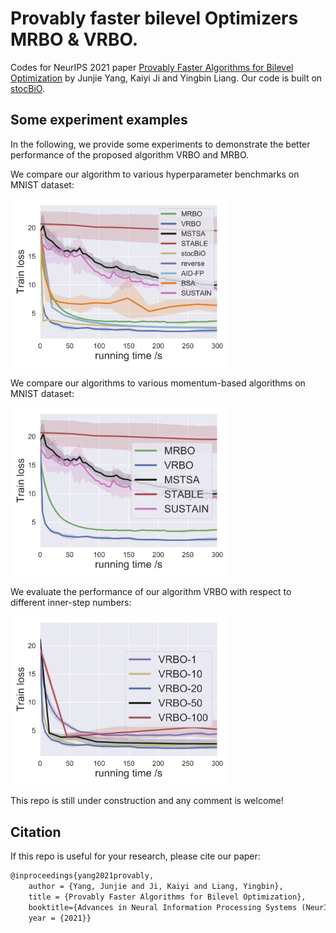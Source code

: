 # Provably faster bilevel Optimizers MRBO & VRBO.
Codes for NeurIPS 2021 paper [Provably Faster Algorithms for Bilevel Optimization](https://arxiv.org/abs/2106.04692) by  Junjie Yang, Kaiyi Ji and Yingbin Liang. Our code is built on [stocBiO](https://github.com/JunjieYang97/StocBiO). 



## Some experiment examples

In the following, we provide some experiments to demonstrate the better performance of the proposed algorithm VRBO and MRBO. 

We compare our algorithm to various hyperparameter benchmarks on MNIST dataset:

<img src="exps/bilevel_all_train_loss_nr01.png" width="350">

We compare our algorithms to various momentum-based algorithms on MNIST dataset:

<img src="exps/bilevel_mom_train_loss_nr01.png" width="350">

We evaluate the performance of our algorithm VRBO with respect to different inner-step numbers:

<img src="exps/bilevel_vrbo_train_loss_nr01.png" width="350">

This repo is still under construction and any comment is welcome! 

## Citation 

If this repo is useful for your research, please cite our paper:

```tex
@inproceedings{yang2021provably,
	author = {Yang, Junjie and Ji, Kaiyi and Liang, Yingbin},
	title = {Provably Faster Algorithms for Bilevel Optimization},
	booktitle={Advances in Neural Information Processing Systems (NeurIPS)},
	year = {2021}}
```

